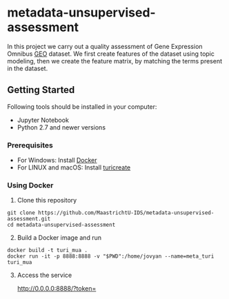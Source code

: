 # metadata-unsupervised-assessment
In this project we carry out a quality assessment of Gene Expression Omnibus [GEO](https://www.ncbi.nlm.nih.gov/geo/) dataset. We first create features of the dataset using topic modeling, then we create the feature matrix, by matching the terms present in the dataset.

## Getting Started

Following tools should be installed in your computer: 
- Jupyter Notebook
- Python 2.7 and newer versions

### Prerequisites

- For Windows: Install [Docker](https://www.docker.com/)
- For LINUX and macOS: Install [turicreate](https://github.com/apple/turicreate/blob/master/README.md)

### Using Docker

1. Clone this repository
```shell
git clone https://github.com/MaastrichtU-IDS/metadata-unsupervised-assessment.git
cd metadata-unsupervised-assessment

```
2. Build a Docker image and run
```shell
docker build -t turi_mua .
docker run -it -p 8888:8888 -v "$PWD":/home/jovyan --name=meta_turi turi_mua

```
3. Access the service

    http://0.0.0.0:8888/?token=<SOME-RANDOM-TOKEN-SHOWED-IN-CONSOLE>


